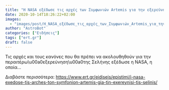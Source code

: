 ```yaml
---
title: "Η NASA εξέδωσε τις αρχές των Συμφωνιών Artemis για την εξερεύνηση της Σελήνης"
date: 2020-10-14T18:26:22+02:00
images:
  - "images/post/Η_NASA_εξέδωσε_τις_αρχές_των_Συμφωνιών_Artemis_για_την_εξερεύνηση_της_Σελήνης.jpg"
author: "AstroBot"
categories: ["Ειδήσεις"]
tags: ["ert.gr"]
draft: false
---
```


Τις αρχές και τους κανόνες που θα πρέπει να ακολουθηθούν για την περαιτέρω\u00a0εξερεύνηση\u00a0της Σελήνης εξέδωσε η NASA, η οποία...

Διαβάστε περισσότερα: https://www.ert.gr/eidiseis/epistimi/i-nasa-exedose-tis-arches-ton-symfonion-artemis-gia-tin-exereynisi-tis-selinis/
